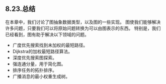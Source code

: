 ## 8.23.总结

在本章中，我们讨论了图抽象数据类型，以及图的一些实现。 图使我们能够解决许多问题，只要我们可以将原始问题转换为可以由图表示的东西。 特别是，我们已经看到，图有助于解决以下领域的问题。

* 广度优先搜索找到未加权的最短路径。
* Dijkstra的加权最短路径算法。
* 深度优先搜索图探索。
* 强连通分量，用于简化图。
* 排序任务的拓扑排序。
* 广播消息的最小权重生成树。
